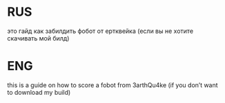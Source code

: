 # RUS
это гайд как забилдить фобот от ертквейка (если вы не хотите скачивать мой билд)
# ENG
this is a guide on how to score a fobot from 3arthQu4ke (if you don’t want to download my build)
